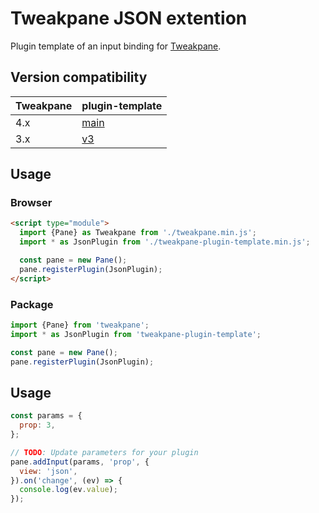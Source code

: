 # Tweakpane JSON extention
Plugin template of an input binding for [Tweakpane][tweakpane].

## Version compatibility

| Tweakpane | plugin-template |
| --------- | --------------- |
| 4.x       | [main](https://github.com/tweakpane/plugin-template/tree/main) |
| 3.x       | [v3](https://github.com/tweakpane/plugin-template/tree/v3) |

## Usage


### Browser
```html
<script type="module">
  import {Pane} as Tweakpane from './tweakpane.min.js';
  import * as JsonPlugin from './tweakpane-plugin-template.min.js';

  const pane = new Pane();
  pane.registerPlugin(JsonPlugin);
</script>
```


### Package
```js
import {Pane} from 'tweakpane';
import * as JsonPlugin from 'tweakpane-plugin-template';

const pane = new Pane();
pane.registerPlugin(JsonPlugin);
```


## Usage
```js
const params = {
  prop: 3,
};

// TODO: Update parameters for your plugin
pane.addInput(params, 'prop', {
  view: 'json',
}).on('change', (ev) => {
  console.log(ev.value);
});
```


[tweakpane]: https://github.com/cocopon/tweakpane/
